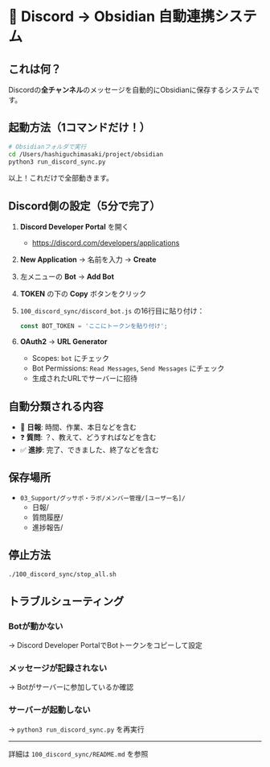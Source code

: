 # 🚀 Discord → Obsidian 自動連携システム

## これは何？
Discordの**全チャンネル**のメッセージを自動的にObsidianに保存するシステムです。

## 起動方法（1コマンドだけ！）

```bash
# Obsidianフォルダで実行
cd /Users/hashiguchimasaki/project/obsidian
python3 run_discord_sync.py
```

以上！これだけで全部動きます。

## Discord側の設定（5分で完了）

1. **Discord Developer Portal** を開く
   - https://discord.com/developers/applications

2. **New Application** → 名前を入力 → **Create**

3. 左メニューの **Bot** → **Add Bot**

4. **TOKEN** の下の **Copy** ボタンをクリック

5. `100_discord_sync/discord_bot.js` の16行目に貼り付け：
   ```javascript
   const BOT_TOKEN = 'ここにトークンを貼り付け';
   ```

6. **OAuth2** → **URL Generator**
   - Scopes: `bot` にチェック
   - Bot Permissions: `Read Messages`, `Send Messages` にチェック
   - 生成されたURLでサーバーに招待

## 自動分類される内容

- 📝 **日報**: 時間、作業、本日などを含む
- ❓ **質問**: ？、教えて、どうすればなどを含む
- ✅ **進捗**: 完了、できました、終了などを含む

## 保存場所

- `03_Support/グッサポ・ラボ/メンバー管理/[ユーザー名]/`
  - 日報/
  - 質問履歴/
  - 進捗報告/

## 停止方法

```bash
./100_discord_sync/stop_all.sh
```

## トラブルシューティング

### Botが動かない
→ Discord Developer PortalでBotトークンをコピーして設定

### メッセージが記録されない
→ Botがサーバーに参加しているか確認

### サーバーが起動しない
→ `python3 run_discord_sync.py` を再実行

---
詳細は `100_discord_sync/README.md` を参照